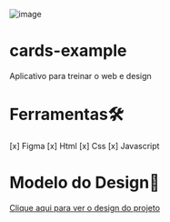 ![image](https://user-images.githubusercontent.com/87401472/216036141-beaefed4-156c-4824-8664-3757cbfa8624.png)

# cards-example

Aplicativo para treinar o web e design

# Ferramentas🛠️
[x] Figma
[x] Html
[x] Css
[x] Javascript

# Modelo do Design🎨
[Clique aqui para ver o design do projeto](https://www.figma.com/file/muKjTq7bGC00oCoS1pfujm/Cards?nod-id=1%3A2&t=RSAs3jC3AVbcsyun-1)
